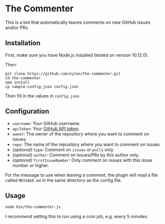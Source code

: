 # The Commenter

This is a bot that automatically leaves comments on new GitHub issues and/or PRs.

## Installation

First, make sure you have Node.js installed (tested on version 10.12.0).

Then:

```
git clone https://github.com/nylen/the-commenter.git
cd the-commenter
npm install
cp sample-config.json config.json
```

Then fill in the values in `config.json`.

## Configuration

- `username`: Your GitHub username.
- `apiToken`: Your [GitHub API token](https://github.com/settings/tokens).
- `owner`: The owner of the repository where you want to comment on issues.
- `repo`: The name of the repository where you want to comment on issues.
- _(optional)_ `type`: Comment on `issues` or `pulls` only.
- _(optional)_ `author`: Comment on issues/PRs by this author only.
- _(optional)_ `firstIssueNumber`: Only comment on issues with this issue
  number or higher.

For the message to use when leaving a comment, the plugin will read a file
called `MESSAGE.md` in the same directory as the config file.

## Usage


```sh
node bin/the-commenter.js
```

I recommend setting this to run using a cron job, e.g. every 5 minutes.
